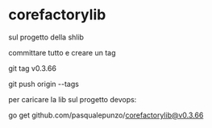 # corefactorylib

sul progetto della shlib 

committare tutto e creare un tag

git tag v0.3.66

git push origin --tags

 

 

per caricare la lib sul progetto devops:

go get github.com/pasqualepunzo/corefactorylib@v0.3.66
